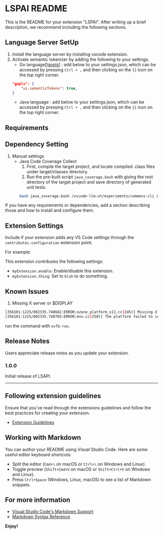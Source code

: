 # LSPAI README

This is the README for your extension "LSPAI". After writing up a brief description, we recommend including the following sections.

## Language Server SetUp

1. Install the language server by installing vscode extension.
2. Activate semantic tokenizer by adding the following to your settings.
   - Go language[[!gopls](https://github.com/golang/vscode-go/wiki/settings)] : add below to your settings.json, which can be accessed by pressing `Ctrl + ,` and then clicking on the `{}` icon on the top right corner.
	```json
    "gopls": {
		"ui.semanticTokens": true,
	}
    ```
    - Java language : add below to your settings.json, which can be accessed by pressing `Ctrl + ,` and then clicking on the `{}` icon on the top right corner.


## Requirements

## Dependency Setting

1. Manual settings
    - Java Code Coverage Collect
        1. First, compile the target project, and locate compiled .class files under target/classes directory.
        2. Run the pre-built script `java_coverage.bash` with giving the root directory of the target project and save directory of generated unit tests.
        ```bash
        bash java_coverage.bash /vscode-llm-ut/experiments/commons-cli /vscode-llm-ut/temp/results_12_22_2024__20_46_22/naive_gpt-4o-mini
        ```

If you have any requirements or dependencies, add a section describing those and how to install and configure them.

## Extension Settings

Include if your extension adds any VS Code settings through the `contributes.configuration` extension point.

For example:

This extension contributes the following settings:

* `myExtension.enable`: Enable/disable this extension.
* `myExtension.thing`: Set to `blah` to do something.

## Known Issues

1. Missing X server or $DISPLAY
```bash
[356101:1225/002335.748682:ERROR:ozone_platform_x11.cc(245)] Missing X server or $DISPLAY
[356101:1225/002335.748705:ERROR:env.cc(258)] The platform failed to initialize.  Exiting.
```
run the command with `xvfb-run`.


## Release Notes

Users appreciate release notes as you update your extension.

### 1.0.0

Initial release of LSAPI.

---

## Following extension guidelines

Ensure that you've read through the extensions guidelines and follow the best practices for creating your extension.

* [Extension Guidelines](https://code.visualstudio.com/api/references/extension-guidelines)

## Working with Markdown

You can author your README using Visual Studio Code. Here are some useful editor keyboard shortcuts:

* Split the editor (`Cmd+\` on macOS or `Ctrl+\` on Windows and Linux).
* Toggle preview (`Shift+Cmd+V` on macOS or `Shift+Ctrl+V` on Windows and Linux).
* Press `Ctrl+Space` (Windows, Linux, macOS) to see a list of Markdown snippets.

## For more information

* [Visual Studio Code's Markdown Support](http://code.visualstudio.com/docs/languages/markdown)
* [Markdown Syntax Reference](https://help.github.com/articles/markdown-basics/)

**Enjoy!**
